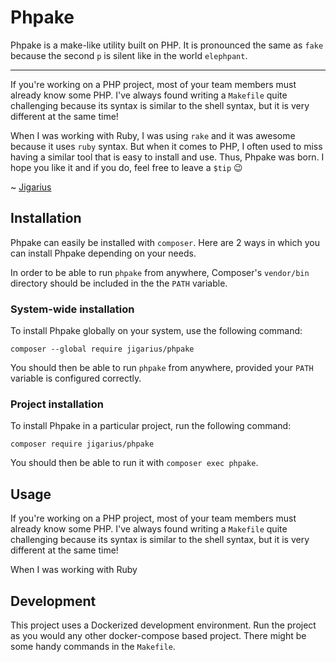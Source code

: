 # Phpake

Phpake is a make-like utility built on PHP. It is pronounced the same as `fake`
because the second `p` is silent like in the world `elephpant`.

---

If you're working on a PHP project, most of your team members must already know some PHP.
I've always found writing a `Makefile` quite challenging because its syntax is similar to
the shell syntax, but it is very different at the same time!

When I was working with Ruby, I was using `rake` and it was awesome because it uses `ruby`
syntax. But when it comes to PHP, I often used to miss having a similar tool that is
easy to install and use. Thus, Phpake was born. I hope you like it and if you do, feel free
to leave a `$tip` 😉

~ [Jigarius](https://jigarius.com/)

## Installation

Phpake can easily be installed with `composer`. Here are 2 ways in which you can
install Phpake depending on your needs.

In order to be able to run `phpake` from anywhere, Composer's `vendor/bin` directory
should be included in the the `PATH` variable.

### System-wide installation

To install Phpake globally on your system, use the following command:

    composer --global require jigarius/phpake

You should then be able to run `phpake` from anywhere, provided your `PATH` variable
is configured correctly.

### Project installation

To install Phpake in a particular project, run the following command:

    composer require jigarius/phpake

You should then be able to run it with `composer exec phpake`.

## Usage

If you're working on a PHP project, most of your team members must already know some PHP.
I've always found writing a `Makefile` quite challenging because its syntax is similar to
the shell syntax, but it is very different at the same time!

When I was working with Ruby

## Development

This project uses a Dockerized development environment. Run the project as you would any
other docker-compose based project. There might be some handy commands in the `Makefile`.
